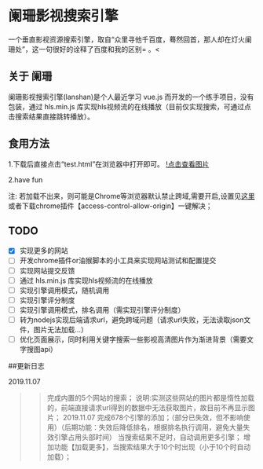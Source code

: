 # 阑珊影视搜索引擎

一个垂直影视资源搜索引擎，取自“众里寻他千百度，蓦然回首，那人却在灯火阑珊处”，这一句很好的诠释了百度和我的区别= 。< 

## 关于 阑珊

阑珊影视搜索引擎(lanshan)是个人最近学习 vue.js 而开发的一个练手项目，没有包装，通过 hls.min.js 库实现hls视频流的在线播放（目前仅实现搜索，可通过点击搜索结果直接跳转播放）。

## 食用方法

1.下载后直接点击“test.html”在浏览器中打开即可。
[!点击查看图片](./screenshot/show3.png)

2.have fun

注: 若加载不出来，则可能是Chrome等浏览器默认禁止跨域,需要开启,设置见[这里](https://www.cnblogs.com/shihaiming/p/10984394.html)
或者下载chrome插件【access-control-allow-origin】一键解决；

## TODO
- [x] 实现更多的网站
- [ ] 开发chrome插件or油猴脚本的小工具来实现网站测试和配置提交
- [ ] 实现网站提交反馈
- [ ] 通过 hls.min.js 库实现hls视频流的在线播放
- [ ] 实现引擎调用模式，随机调用
- [ ] 实现引擎评分制度
- [ ] 实现引擎调用模式，排名调用（需实现引擎评分制度）
- [ ] 转为nodejs实现后端请求url，避免跨域问题（请求url失败，无法读取json文件，图片无法加载...）
- [ ] 优化页面展示，同时利用关键字搜索一些影视高清图片作为渐进背景（需要文字搜图api）

##更新日志

2019.11.07
>>完成内置的5个网站的搜索；
说明:实测这些网站的图片都是惰性加载的，前端直接请求url得到的数据中无法获取图片，故目前不再显示图片；
2019.11.07
完成678个引擎的添加；（部分已失效，但不影响使用）（后期功能：失效后降低排名，根据排名执行调用，避免大量失效引擎占用头部时间）
当搜索结果不足时，自动调用更多引擎；
增加功能【加载更多】，当搜索结果大于10个时出现（小于10个时自动加载）；

